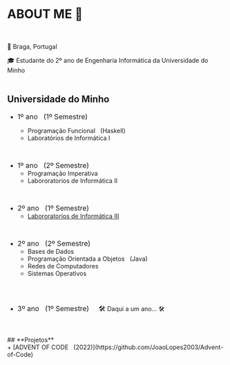 # ABOUT ME 👋
<br>

&#x1F4CD; Braga, Portugal

&#x1F393; Estudante do 2º ano de Engenharia Informática da Universidade do Minho<br><br>

## **Universidade do Minho**<br>

+ <span style="font-size: 16px;">1º ano&nbsp;&nbsp;&nbsp;(1º Semestre)</span>

  + Programação Funcional&nbsp;&nbsp;&nbsp;(Haskell)
  + Laboratórios de Informática I
<br>


+ <span style="font-size: 16px;">1º ano&nbsp;&nbsp;&nbsp;(2º Semestre)</span>
  + Programação Imperativa
  + Labororatorios de Informática II
<br>

+ <span style="font-size: 16px;">2º ano&nbsp;&nbsp;&nbsp;(1º Semestre)</span>
  + [Labororatorios de Informática III](https://github.com/JoaoLopes2003/LI3)
<br>

+ <span style="font-size: 16px;">2º ano&nbsp;&nbsp;&nbsp;(2º Semestre)</span>
  + Bases de Dados
  + Programação Orientada a Objetos&nbsp;&nbsp;&nbsp;(Java)
  + Redes de Computadores
  + Sistemas Operativos
<br>
<br>

+ <span style="font-size: 16px;">3º ano&nbsp;&nbsp;&nbsp;(1º Semestre)&nbsp;&nbsp;&nbsp;&nbsp;&nbsp;&#x1F6E0;</span> Daqui a um ano... &#x1F6E0;</span>
<br>
<br>
## **Projetos**<br>
  + [ADVENT OF CODE&nbsp;&nbsp;&nbsp;(2022)](https://github.com/JoaoLopes2003/Advent-of-Code)
